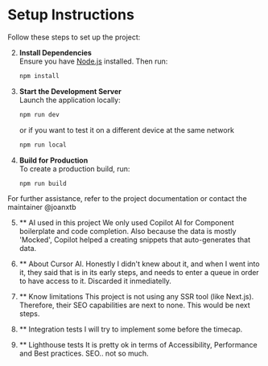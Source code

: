 # Setup Instructions

Follow these steps to set up the project:

2. **Install Dependencies**  
    Ensure you have [Node.js](https://nodejs.org/) installed. Then run:
    ```bash
    npm install
    ```

3. **Start the Development Server**  
    Launch the application locally:
    ```bash
    npm run dev
    ```
    or if you want to test it on a different device at the same network
    ```bash
    npm run local
    ```

4. **Build for Production**  
    To create a production build, run:
    ```bash
    npm run build
    ```

For further assistance, refer to the project documentation or contact the maintainer @joanxtb

5. ** AI used in this project
    We only used Copilot AI for Component boilerplate and code completion. Also
    because the data is mostly 'Mocked', Copilot helped a creating snippets that
    auto-generates that data.

6. ** About Cursor AI.
    Honestly I didn't knew about it, and when I went into it, they said that is
    in its early steps, and needs to enter a queue in order to have access to it. 
    Discarded it inmediatelly.

7. ** Know limitations
    This project is not using any SSR tool (like Next.js). Therefore, their SEO capabilities
    are next to none. This would be next steps.

8. ** Integration tests
    I will try to implement some before the timecap.

9. ** Lighthouse tests
    It is pretty ok in terms of Accessibility, Performance and Best practices. SEO.. not so much.